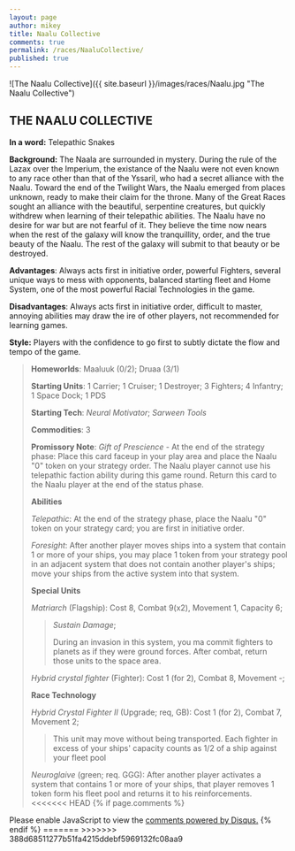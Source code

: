 ```yaml
---
layout: page
author: mikey
title: Naalu Collective
comments: true
permalink: /races/NaaluCollective/
published: true
---
```


![The Naalu Collective]({{ site.baseurl }}/images/races/Naalu.jpg "The Naalu Collective")

## THE NAALU COLLECTIVE

**In a word:** Telepathic Snakes

**Background:** The Naala are surrounded in mystery. During the rule of the Lazax over the Imperium, the existance of the Naalu were not even known to any race other than that of the Yssaril, who had a secret alliance with the Naalu. Toward the end of the Twilight Wars, the Naalu emerged from places unknown, ready to make their claim for the throne. Many of the Great Races sought an alliance with the beautiful, serpentine creatures, but quickly withdrew when learning of their telepathic abilities. The Naalu have no desire for war but are not fearful of it. They believe the time now nears when the rest of the galaxy will know the tranquillity, order, and the true beauty of the Naalu. The rest of the galaxy will submit to that beauty or be destroyed.

**Advantages**: Always acts first in initiative order, powerful Fighters, several unique ways to mess with opponents, balanced starting fleet and Home System, one of the most powerful Racial Technologies in the game.

**Disadvantages**: Always acts first in initiative order, difficult to master, annoying abilities may draw the ire of other players, not recommended for learning games.

**Style:** Players with the confidence to go first to subtly dictate the flow and tempo of the game.

>**Homeworlds**: Maaluuk (0/2); Druaa (3/1)
>
>**Starting Units**: 1 Carrier; 1 Cruiser; 1 Destroyer; 3 Fighters; 4 Infantry; 1 Space Dock; 1 PDS  
>
>**Starting Tech**: _Neural Motivator_; _Sarween Tools_
>
>**Commodities**: 3
>
>**Promissory Note**: _Gift of Prescience_ - At the end of the strategy phase: Place this card faceup in your play area and place the Naalu "0" token on your strategy order. The Naalu player cannot use his telepathic faction ability during this game round. Return this card to the Naalu player at the end of the status phase. 
>
>**Abilities**
>
>_Telepathic_: At the end of the strategy phase, place the Naalu "0" token on your strategy card; you are first in initiative order.
>
>_Foresight_: After another player moves ships into a system that contain 1 or more of your ships, you may place 1 token from your strategy pool in an adjacent system that does not contain another player's ships; move your ships from the active system into that system.
>
>**Special Units**
>
>_Matriarch_ (Flagship): Cost 8, Combat 9(x2), Movement 1, Capacity 6; 
>>_Sustain Damage_; 
>>
>>During an invasion in this system, you ma commit fighters to planets as if they were ground forces. After combat, return those units to the space area. 
>
>_Hybrid crystal fighter_ (Fighter): Cost 1 (for 2), Combat 8, Movement -;
>
>**Race Technology**
>
>_Hybrid Crystal Fighter II_ (Upgrade; req, GB): Cost 1 (for 2), Combat 7, Movement 2; 
>>
>>This unit may move without being transported. Each fighter in excess of your ships' capacity counts as 1/2 of a ship against your fleet pool
>
>_Neuroglaive_ (green; req. GGG): After another player activates a system that contains 1 or more of your ships, that player removes 1 token form his fleet pool and returns it to his reinforcements.
<<<<<<< HEAD
{% if page.comments %}
<div id="disqus_thread"></div>
<script>

/**
*  RECOMMENDED CONFIGURATION VARIABLES: EDIT AND UNCOMMENT THE SECTION BELOW TO INSERT DYNAMIC VALUES FROM YOUR PLATFORM OR CMS.
*  LEARN WHY DEFINING THESE VARIABLES IS IMPORTANT: https://disqus.com/admin/universalcode/#configuration-variables*/
/*
var disqus_config = function () {
this.page.url = PAGE_URL;  // Replace PAGE_URL with your page's canonical URL variable
this.page.identifier = PAGE_IDENTIFIER; // Replace PAGE_IDENTIFIER with your page's unique identifier variable
};
*/
(function() { // DON'T EDIT BELOW THIS LINE
var d = document, s = d.createElement('script');
s.src = 'https://mikeymischief-github-io.disqus.com/embed.js';
s.setAttribute('data-timestamp', +new Date());
(d.head || d.body).appendChild(s);
})();
</script>
<noscript>Please enable JavaScript to view the <a href="https://disqus.com/?ref_noscript">comments powered by Disqus.</a></noscript>
<script id="dsq-count-scr" src="//mikeymischief-github-io.disqus.com/count.js" async></script>                            
{% endif %}
=======
>>>>>>> 388d68511277b51fa4215ddebf5969132fc08aa9
